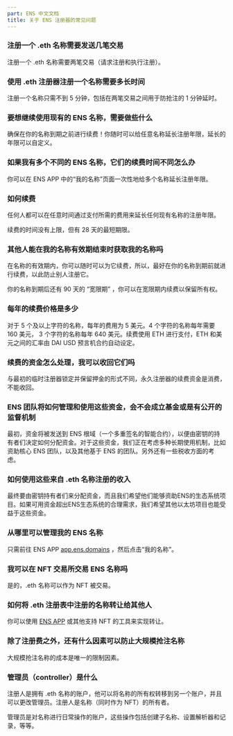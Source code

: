 ```yaml
---
part: ENS 中文文档
title: 关于 ENS 注册器的常见问题 
---
```


### 注册一个 .eth 名称需要发送几笔交易

注册一个 .eth 名称需要两笔交易（请求注册和执行注册）。

### 使用 .eth 注册器注册一个名称需要多长时间

注册一个名称只需不到 5 分钟，包括在两笔交易之间用于防抢注的 1 分钟延时。

### 要想继续使用现有的 ENS 名称，需要做些什么

确保在你的名称到期之前进行续费！你随时可以给任意名称延长注册年限，延长的年限可以自定义。

### 如果我有多个不同的 ENS 名称，它们的续费时间不同怎么办

你可以在 ENS APP 中的“我的名称”页面一次性地给多个名称延长注册年限。

### 如何续费

任何人都可以在任意时间通过支付所需的费用来延长任何现有名称的注册年限。

续费的时间没有上限，但有 28 天的最短期限。

### 其他人能在我的名称有效期结束时获取我的名称吗

在名称的有效期内，你可以随时可以为它续费，所以，最好在你的名称到期前就进行续费，以此防止别人注册它。

你的名称到期后还有 90 天的 “宽限期” ，你可以在宽限期内续费以保留所有权。

### 每年的续费价格是多少

对于 5 个及以上字符的名称，每年的费用为 5 美元。4 个字符的名称每年需要 160 美元， 3 个字符的名称每年 640 美元。续费使用 ETH 进行支付，ETH 和美元之间的汇率由 DAI USD 预言机合约自动设定。

### 续费的资金怎么处理，我可以收回它们吗

与最初的临时注册器锁定并保留押金的形式不同，永久注册器的续费资金是消费，不能收回。

### ENS 团队将如何管理和使用这些资金，会不会成立基金或是有公开的监督机制

最初，资金将被发送到 ENS 根域（一个多重签名的智能合约），以便由密钥的持有者们决定如何分配资金。对于这些资金，我们正在考虑多种长期使用机制，比如资助核心 ENS 团队，以及其他基于 ENS 的团队。另外还有一些税收方面的考虑。

### 如何使用这些来自 .eth 名称注册的收入

最终要由密钥持有者们来分配资金，而且我们希望他们能够资助ENS的生态系统项目。如果可用资金超出ENS生态系统的合理需求，我们希望其他以太坊项目也能受益于这些资金。

### 从哪里可以管理我的 ENS 名称

只需前往 ENS APP [app.ens.domains](https://app.ens.domains/) ，然后点击“我的名称”。

### 我可以在 NFT 交易所交易 ENS 名称吗

是的，.eth 名称可以作为 NFT 被交易。

### 如何将 .eth 注册表中注册的名称转让给其他人

你可以使用 [ENS APP](https://app.ens.domains/) 或其他支持 NFT 的工具来实现转让。

### 除了注册费之外，还有什么因素可以防止大规模抢注名称

大规模抢注名称的成本是唯一的限制因素。

### 管理员（controller）是什么

注册人是拥有 .eth 名称的账户，他可以将名称的所有权转移到另一个账户，并且可以更改管理员。注册人是名称（同时作为 NFT）的所有者。

管理员是对名称进行日常操作的账户，这些操作包括创建子名称、设置解析器和记录，等等。
